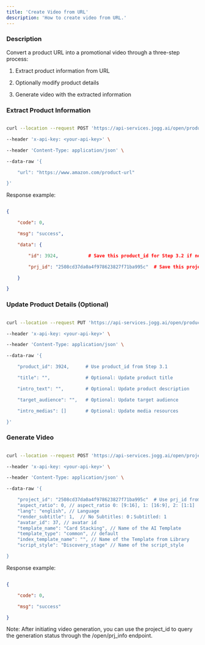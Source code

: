 ```yaml
---
title: 'Create Video from URL'
description: 'How to create video from URL.'
---
```


### Description

Convert a product URL into a promotional video through a three-step process:

1. Extract product information from URL

2. Optionally modify product details

3. Generate video with the extracted information

### Extract Product Information

```bash

curl --location --request POST 'https://api-services.jogg.ai/open/product' \

--header 'x-api-key: <your-api-key>' \

--header 'Content-Type: application/json' \

--data-raw '{

    "url": "https://www.amazon.com/product-url"

}'

```

Response example:

```json

{

    "code": 0,

    "msg": "success",

    "data": {

        "id": 3924,           # Save this product_id for Step 3.2 if needed

        "prj_id": "2508cd37da0a4f978623827f71ba995c"  # Save this project_id for Step 3.3

    }

}

```

### Update Product Details (Optional)

```bash

curl --location --request PUT 'https://api-services.jogg.ai/open/product' \

--header 'x-api-key: <your-api-key>' \

--header 'Content-Type: application/json' \

--data-raw '{

    "product_id": 3924,      # Use product_id from Step 3.1

    "title": "",             # Optional: Update product title

    "intro_text": "",        # Optional: Update product description

    "target_audience": "",   # Optional: Update target audience

    "intro_medias": []       # Optional: Update media resources

}'

```

### Generate Video

```bash

curl --location --request POST 'https://api-services.jogg.ai/open/project/render' \

--header 'x-api-key: <your-api-key>' \

--header 'Content-Type: application/json' \

--data-raw '{

    "project_id": "2508cd37da0a4f978623827f71ba995c"  # Use prj_id from Step 3.1
    "aspect_ratio": 0, // aspect_ratio 0: [9:16], 1: [16:9], 2: [1:1]
    "lang": "english", // Language
    "render_subtitle": 1,  // No Subtitles: 0；Subtitled: 1
    "avatar_id": 37, // avatar id
    "template_name": "Card Stacking", // Name of the AI Template
    "template_type": "common", // default
    "index_template_name": "", // Name of the Template from Library
    "script_style": "Discovery_stage" // Name of the script_style

}
```

Response example:

```json

{

    "code": 0,

    "msg": "success"

}

```

Note: After initiating video generation, you can use the project\_id to query the generation status through the /open/prj\_info endpoint.

